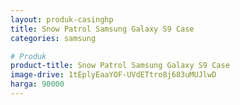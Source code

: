 ```yaml
---
layout: produk-casinghp
title: Snow Patrol Samsung Galaxy S9 Case
categories: samsung

# Produk
product-title: Snow Patrol Samsung Galaxy S9 Case
image-drive: 1tEplyEaaYOF-UVdETtro8j683uMUJlwD
harga: 90000
---
```

